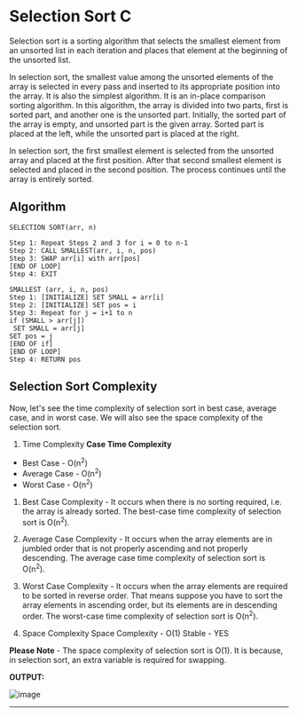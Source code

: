 # Selection Sort C

Selection sort is a sorting algorithm that selects the smallest element from an unsorted list in each iteration and places that element at the beginning of the unsorted list.

In selection sort, the smallest value among the unsorted elements of the array is selected in every pass and inserted to its appropriate position into the array. It is also the simplest algorithm. It is an in-place comparison sorting algorithm. In this algorithm, the array is divided into two parts, first is sorted part, and another one is the unsorted part. Initially, the sorted part of the array is empty, and unsorted part is the given array. Sorted part is placed at the left, while the unsorted part is placed at the right.

In selection sort, the first smallest element is selected from the unsorted array and placed at the first position. After that second smallest element is selected and placed in the second position. The process continues until the array is entirely sorted.

## Algorithm
    SELECTION SORT(arr, n)  
  
    Step 1: Repeat Steps 2 and 3 for i = 0 to n-1  
    Step 2: CALL SMALLEST(arr, i, n, pos)  
    Step 3: SWAP arr[i] with arr[pos]  
    [END OF LOOP]  
    Step 4: EXIT  
  
    SMALLEST (arr, i, n, pos)  
    Step 1: [INITIALIZE] SET SMALL = arr[i]  
    Step 2: [INITIALIZE] SET pos = i  
    Step 3: Repeat for j = i+1 to n  
    if (SMALL > arr[j])  
     SET SMALL = arr[j]  
    SET pos = j  
    [END OF if]  
    [END OF LOOP]  
    Step 4: RETURN pos  
    
## Selection Sort Complexity
Now, let's see the time complexity of selection sort in best case, average case, and in worst case. We will also see the space complexity of the selection sort.

1. Time Complexity
**Case	Time Complexity**


*   Best Case - O(n<sup>2</sup>)
*   Average Case - O(n<sup>2</sup>)
*   Worst Case - O(n<sup>2</sup>)

1. Best Case Complexity - It occurs when there is no sorting required, i.e. the array is already sorted. The best-case time complexity of selection sort is O(n<sup>2</sup>). 
2. Average Case Complexity - It occurs when the array elements are in jumbled order that is not properly ascending and not properly descending. The average case time complexity of selection sort is O(n<sup>2</sup>).
3. Worst Case Complexity - It occurs when the array elements are required to be sorted in reverse order. That means suppose you have to sort the array elements in ascending order, but its elements are in descending order. The worst-case time complexity of selection sort is O(n<sup>2</sup>).


2. Space Complexity
Space Complexity - O(1)
Stable - YES

**Please Note** - The space complexity of selection sort is O(1). It is because, in selection sort, an extra variable is required for swapping.

**OUTPUT:**

![image](https://user-images.githubusercontent.com/73773202/151299605-3e3ab4ff-e51a-43e6-b945-4d1dfc5a1dbd.png)


---
